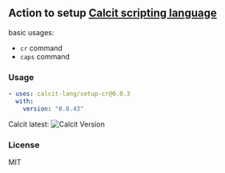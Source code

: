 ## Action to setup [Calcit scripting language](https://calcit-lang.org/)

basic usages:

- `cr` command
- `caps` command

### Usage

```yml
- uses: calcit-lang/setup-cr@0.0.3
  with:
    version: "0.8.43"
```

Calcit latest: ![Calcit Version](https://img.shields.io/github/v/release/calcit-lang/calcit)

### License

MIT
